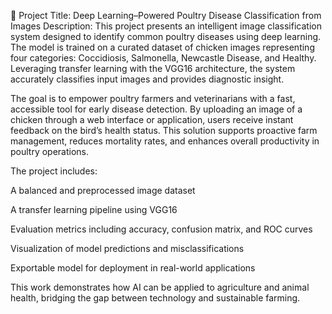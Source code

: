 🐔 Project Title: Deep Learning–Powered Poultry Disease Classification from Images
Description: This project presents an intelligent image classification system designed to identify common poultry diseases using deep learning. The model is trained on a curated dataset of chicken images representing four categories: Coccidiosis, Salmonella, Newcastle Disease, and Healthy. Leveraging transfer learning with the VGG16 architecture, the system accurately classifies input images and provides diagnostic insight.

The goal is to empower poultry farmers and veterinarians with a fast, accessible tool for early disease detection. By uploading an image of a chicken through a web interface or application, users receive instant feedback on the bird’s health status. This solution supports proactive farm management, reduces mortality rates, and enhances overall productivity in poultry operations.

The project includes:

A balanced and preprocessed image dataset

A transfer learning pipeline using VGG16

Evaluation metrics including accuracy, confusion matrix, and ROC curves

Visualization of model predictions and misclassifications

Exportable model for deployment in real-world applications

This work demonstrates how AI can be applied to agriculture and animal health, bridging the gap between technology and sustainable farming.
